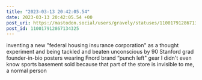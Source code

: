 ```yaml
---
title: "2023-03-13 20:42:05.54"
date: 2023-03-13 20:42:05.54 +00
post_uri: https://mastodon.social/users/gravely/statuses/110017912867134325
post_id: 110017912867134325
---
```

inventing a new "federal housing insurance corporation" as a thought experiment and being tackled and beaten unconscious by 90 Stanford grad founder-in-bio posters wearing Fnord brand “punch left" gear I didn't even know sports basement sold because that part of the store is invisible to me, a normal person


